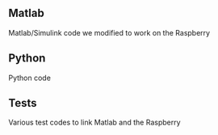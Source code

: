 ## Matlab
Matlab/Simulink code we modified to work on the Raspberry

## Python
Python code 

## Tests
Various test codes to link Matlab and the Raspberry
